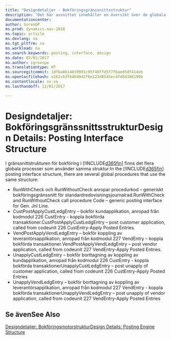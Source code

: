 ```yaml
---
title: "Designdetaljer - Bokföringsgränssnittsstruktur"
description: "Det här avsnittet innehåller en översikt över de globala procedurerna i bokföringsgränssnittsstruktur."
documentationcenter: 
author: SorenGP
ms.prod: dynamics-nav-2018
ms.topic: article
ms.devlang: na
ms.tgt_pltfrm: na
ms.workload: na
ms.search.keywords: posting, interface, design
ms.date: 07/01/2017
ms.author: sgroespe
ms.translationtype: HT
ms.sourcegitcommit: 1dfba8b14019991c95f40ffd5f7fbaed5df414eb
ms.openlocfilehash: e262cb3f6464942f6e123d8545ec4fd8d386190b
ms.contentlocale: sv-se
ms.lasthandoff: 12/01/2017

---
```

# <a name="design-details-posting-interface-structure"></a><span data-ttu-id="de35c-103">Designdetaljer: Bokföringsgränssnittsstruktur</span><span class="sxs-lookup"><span data-stu-id="de35c-103">Design Details: Posting Interface Structure</span></span>
<span data-ttu-id="de35c-104">I gränssnittstrukturen för bokföring i [!INCLUDE[d365fin](includes/d365fin_md.md)] finns det flera globala processer som använder samma struktur:</span><span class="sxs-lookup"><span data-stu-id="de35c-104">In the [!INCLUDE[d365fin](includes/d365fin_md.md)] posting interface structure, there are several global procedures that use the same structure:</span></span>  
  
* <span data-ttu-id="de35c-105">RunWithCheck och RunWithoutCheck anropar procedurkod – generiskt bokföringsgränssnitt för standardredovisningsjournalrad.</span><span class="sxs-lookup"><span data-stu-id="de35c-105">RunWithCheck and RunWithoutCheck call procedure Code – generic posting interface for Gen. Jnl Line.</span></span>  
* <span data-ttu-id="de35c-106">CustPostApplyCustLedgEntry – bokför kundapplikation, anropad från kodmodul 226 CustEntry - koppla bokförda transaktioner.</span><span class="sxs-lookup"><span data-stu-id="de35c-106">CustPostApplyCustLedgEntry – post customer application, called from codeunit 226 CustEntry-Apply Posted Entries.</span></span>  
* <span data-ttu-id="de35c-107">VendPostApplyVendLedgEntry – bokför koppling av leverantörsapplikation, anropad från kodmodul 227 VendEntry – koppla bokförda transaktioner.</span><span class="sxs-lookup"><span data-stu-id="de35c-107">VendPostApplyVendLedgEntry – post vendor application, called from codeunit 227 VendEntry-Apply Posted Entries.</span></span>  
* <span data-ttu-id="de35c-108">UnapplyCustLedgEntry – bokför borttagning av koppling av kundapplikation, anropad från kodmodul 226 CustEntry - koppla bokförda transaktioner</span><span class="sxs-lookup"><span data-stu-id="de35c-108">UnapplyCustLedgEntry – post unapply of customer application, called from codeunit 226 CustEntry-Apply Posted Entries</span></span>  
* <span data-ttu-id="de35c-109">UnapplyVendLedgEntry – bokför borttagning av koppling av leverantörsapplikation, anropad från kodmodul 227 VendEntry - koppla bokförda transaktioner</span><span class="sxs-lookup"><span data-stu-id="de35c-109">UnapplyVendLedgEntry – post unapply of vendor application, called from codeunit 227 VendEntry-Apply Posted Entries</span></span>  
  
## <a name="see-also"></a><span data-ttu-id="de35c-110">Se även</span><span class="sxs-lookup"><span data-stu-id="de35c-110">See Also</span></span>  
[<span data-ttu-id="de35c-111">Designdetaljer: Bokföringsmotorstruktur</span><span class="sxs-lookup"><span data-stu-id="de35c-111">Design Details: Posting Engine Structure</span></span>](design-details-posting-engine-structure.md)
